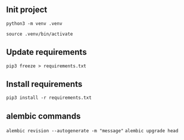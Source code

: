 ## Init project
`python3 -m venv .venv`

`source .venv/bin/activate`

## Update requirements
`pip3 freeze > requirements.txt`

## Install requirements
`pip3 install -r requirements.txt`

## alembic commands
`alembic revision --autogenerate -m "message"`
`alembic upgrade head`
